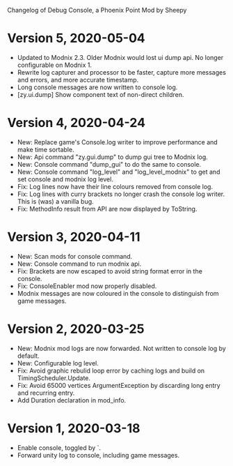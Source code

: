 Changelog of Debug Console, a Phoenix Point Mod by Sheepy

# Version 5, 2020-05-04

* Updated to Modnix 2.3.  Older Modnix would lost ui dump api.  No longer configurable on Modnix 1.
* Rewrite log capturer and processor to be faster, capture more messages and errors, and more accurate timestamp.
* Long console messages are now written to console log.
* [zy.ui.dump] Show component text of non-direct children.

# Version 4, 2020-04-24

* New: Replace game's Console.log writer to improve performance and make time sortable.
* New: Api command "zy.gui.dump" to dump gui tree to Modnix log.
* New: Console command "dump_gui" to do the same to console.
* New: Console command "log_level" and "log_level_modnix" to get and set console and modnix log level.
* Fix: Log lines now have their line colours removed from console log.
* Fix: Log lines with curry brackets no longer crash the console log writer. This is (was) a vanilla bug.
* Fix: MethodInfo result from API are now displayed by ToString.

# Version 3, 2020-04-11

* New: Scan mods for console command.
* New: Console command to run modnix api.
* Fix: Brackets are now escaped to avoid string format error in the console.
* Fix: ConsoleEnabler mod now properly disabled.
* Modnix messages are now coloured in the console to distinguish from game messages.

# Version 2, 2020-03-25

* New: Modnix mod logs are now forwarded.  Not written to console log by default.
* New: Configurable log level.
* Fix: Avoid graphic rebulid loop error by caching logs and build on TimingScheduler.Update.
* Fix: Avoid 65000 vertices ArgumentException by discarding long entry and recurring entry.
* Add Duration declaration in mod_info.

# Version 1, 2020-03-18

* Enable console, toggled by `.
* Forward unity log to console, including game messages.